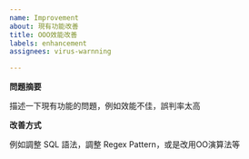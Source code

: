 ```yaml
---
name: Improvement
about: 現有功能改善
title: OOO效能改善
labels: enhancement
assignees: virus-warnning

---
```


**問題摘要**

描述一下現有功能的問題，例如效能不佳，誤判率太高

**改善方式**

例如調整 SQL 語法，調整 Regex Pattern，或是改用OO演算法等
